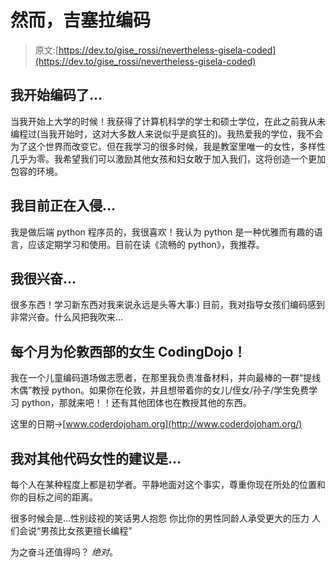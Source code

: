 # 然而，吉塞拉编码

> 原文:[https://dev.to/gise_rossi/nevertheless-gisela-coded](https://dev.to/gise_rossi/nevertheless-gisela-coded)

## [](#i-began-coding)我开始编码了...

当我开始上大学的时候！我获得了计算机科学的学士和硕士学位，在此之前我从未编程过(当我开始时，这对大多数人来说似乎是疯狂的)。我热爱我的学位，我不会为了这个世界而改变它。但在我学习的很多时候，我是教室里唯一的女性，多样性几乎为零。我希望我们可以激励其他女孩和妇女敢于加入我们，这将创造一个更加包容的环境。

## [](#im-currently-hacking-on)我目前正在入侵...

我是做后端 python 程序员的，我很喜欢！我认为 python 是一种优雅而有趣的语言，应该定期学习和使用。目前在读《流畅的 python》，我推荐。

## [](#im-excited-about)我很兴奋...

很多东西！学习新东西对我来说永远是头等大事:)
目前，我对指导女孩们编码感到非常兴奋。什么风把我吹来...

## [](#codingdojo-for-girls-in-west-london-every-month)每个月为伦敦西部的女生 CodingDojo！

我在一个儿童编码道场做志愿者，在那里我负责准备材料，并向最棒的一群“提线木偶”教授 python。如果你在伦敦，并且想带着你的女儿/侄女/孙子/学生免费学习 python，那就来吧！！还有其他团体也在教授其他的东西。

这里的日期->[www.coderdojoham.org](http://www.coderdojoham.org/)

## [](#my-advice-for-other-women-who-code-is)我对其他代码女性的建议是...

每个人在某种程度上都是初学者。平静地面对这个事实，尊重你现在所处的位置和你的目标之间的距离。

很多时候会是...性别歧视的笑话男人抱怨
你比你的男性同龄人承受更大的压力
人们会说“男孩比女孩更擅长编程”

为之奋斗还值得吗？
*绝对*。